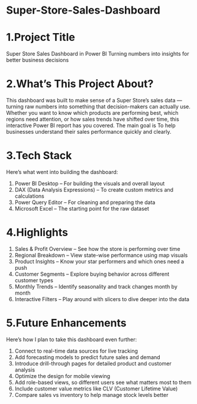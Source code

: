 # Super-Store-Sales-Dashboard
# 1.Project Title
Super Store Sales Dashboard in Power BI
Turning numbers into insights for better business decisions

# 2.What’s This Project About?
This dashboard was built to make sense of a Super Store’s sales data — turning raw numbers into something that decision-makers can actually use. Whether you want to know which products are performing best, which regions need attention, or how sales trends have shifted over time, this interactive Power BI report has you covered.
The main goal is To help businesses understand their sales performance quickly and clearly.

# 3.Tech Stack
Here’s what went into building the dashboard:
   1. Power BI Desktop – For building the visuals and overall layout
   2. DAX (Data Analysis Expressions) – To create custom metrics and calculations
   3. Power Query Editor – For cleaning and preparing the data
   4. Microsoft Excel – The starting point for the raw dataset

# 4.Highlights

  1. Sales & Profit Overview – See how the store is performing over time
  2. Regional Breakdown – View state-wise performance using map visuals
  3. Product Insights – Know your star performers and which ones need a push
  4. Customer Segments – Explore buying behavior across different customer types
  5. Monthly Trends – Identify seasonality and track changes month by month
  6. Interactive Filters – Play around with slicers to dive deeper into the data

# 5.Future Enhancements
Here’s how I plan to take this dashboard even further:

  1. Connect to real-time data sources for live tracking
  2. Add forecasting models to predict future sales and demand
  3. Introduce drill-through pages for detailed product and customer analysis
  4. Optimize the design for mobile viewing
  5. Add role-based views, so different users see what matters most to them
  6. Include customer value metrics like CLV (Customer Lifetime Value)
  7. Compare sales vs inventory to help manage stock levels better
